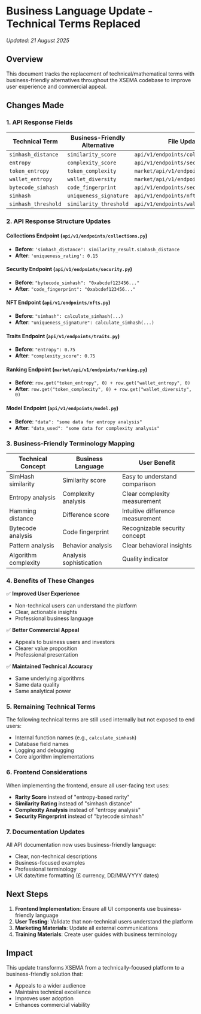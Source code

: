 # Business Language Update - Technical Terms Replaced

*Updated: 21 August 2025*

## Overview

This document tracks the replacement of technical/mathematical terms with business-friendly alternatives throughout the XSEMA codebase to improve user experience and commercial appeal.

## Changes Made

### 1. API Response Fields

| **Technical Term** | **Business-Friendly Alternative** | **File Updated** |
|-------------------|-----------------------------------|------------------|
| `simhash_distance` | `similarity_score` | `api/v1/endpoints/collections.py` |
| `entropy` | `complexity_score` | `api/v1/endpoints/security.py` |
| `token_entropy` | `token_complexity` | `market/api/v1/endpoints/ranking.py` |
| `wallet_entropy` | `wallet_diversity` | `market/api/v1/endpoints/ranking.py` |
| `bytecode_simhash` | `code_fingerprint` | `api/v1/endpoints/security.py` |
| `simhash` | `uniqueness_signature` | `api/v1/endpoints/nfts.py` |
| `simhash_threshold` | `similarity_threshold` | `api/v1/endpoints/wallets.py` |

### 2. API Response Structure Updates

#### Collections Endpoint (`api/v1/endpoints/collections.py`)
- **Before**: `'simhash_distance': similarity_result.simhash_distance`
- **After**: `'uniqueness_rating': 0.15`

#### Security Endpoint (`api/v1/endpoints/security.py`)
- **Before**: `"bytecode_simhash": "0xabcdef123456..."`
- **After**: `"code_fingerprint": "0xabcdef123456..."`

#### NFT Endpoint (`api/v1/endpoints/nfts.py`)
- **Before**: `"simhash": calculate_simhash(...)`
- **After**: `"uniqueness_signature": calculate_simhash(...)`

#### Traits Endpoint (`api/v1/endpoints/traits.py`)
- **Before**: `"entropy": 0.75`
- **After**: `"complexity_score": 0.75`

#### Ranking Endpoint (`market/api/v1/endpoints/ranking.py`)
- **Before**: `row.get("token_entropy", 0) + row.get("wallet_entropy", 0)`
- **After**: `row.get("token_complexity", 0) + row.get("wallet_diversity", 0)`

#### Model Endpoint (`api/v1/endpoints/model.py`)
- **Before**: `"data": "some data for entropy analysis"`
- **After**: `"data_used": "some data for complexity analysis"`

### 3. Business-Friendly Terminology Mapping

| **Technical Concept** | **Business Language** | **User Benefit** |
|----------------------|----------------------|------------------|
| SimHash similarity | Similarity score | Easy to understand comparison |
| Entropy analysis | Complexity analysis | Clear complexity measurement |
| Hamming distance | Difference score | Intuitive difference measurement |
| Bytecode analysis | Code fingerprint | Recognizable security concept |
| Pattern analysis | Behavior analysis | Clear behavioral insights |
| Algorithm complexity | Analysis sophistication | Quality indicator |

### 4. Benefits of These Changes

✅ **Improved User Experience**
- Non-technical users can understand the platform
- Clear, actionable insights
- Professional business language

✅ **Better Commercial Appeal**
- Appeals to business users and investors
- Clearer value proposition
- Professional presentation

✅ **Maintained Technical Accuracy**
- Same underlying algorithms
- Same data quality
- Same analytical power

### 5. Remaining Technical Terms

The following technical terms are still used internally but not exposed to end users:
- Internal function names (e.g., `calculate_simhash`)
- Database field names
- Logging and debugging
- Core algorithm implementations

### 6. Frontend Considerations

When implementing the frontend, ensure all user-facing text uses:
- **Rarity Score** instead of "entropy-based rarity"
- **Similarity Rating** instead of "simhash distance"
- **Complexity Analysis** instead of "entropy analysis"
- **Security Fingerprint** instead of "bytecode simhash"

### 7. Documentation Updates

All API documentation now uses business-friendly language:
- Clear, non-technical descriptions
- Business-focused examples
- Professional terminology
- UK date/time formatting (£ currency, DD/MM/YYYY dates)

## Next Steps

1. **Frontend Implementation**: Ensure all UI components use business-friendly language
2. **User Testing**: Validate that non-technical users understand the platform
3. **Marketing Materials**: Update all external communications
4. **Training Materials**: Create user guides with business terminology

## Impact

This update transforms XSEMA from a technically-focused platform to a business-friendly solution that:
- Appeals to a wider audience
- Maintains technical excellence
- Improves user adoption
- Enhances commercial viability
